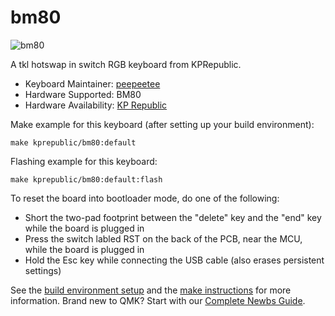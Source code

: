 # bm80

![bm80](https://i.imgur.com/AqjEjOi.jpeg)

A tkl hotswap in switch RGB keyboard from KPRepublic.

* Keyboard Maintainer: [peepeetee](https://github.com/peepeetee)
* Hardware Supported: BM80
* Hardware Availability: [KP Republic](https://kprepublic.com/collections/new-arrival/products/bm80rgb-bm80-rgb-80-hot-swappable-custom-mechanical-keyboard-pcb-programmed-qmk-via-firmware-full-rgb-switch-underglow-type-c)

Make example for this keyboard (after setting up your build environment):

    make kprepublic/bm80:default

Flashing example for this keyboard:

    make kprepublic/bm80:default:flash

To reset the board into bootloader mode, do one of the following:

* Short the two-pad footprint between the "delete" key and the "end" key while the board is plugged in
* Press the switch labled RST on the back of the PCB, near the MCU, while the board is plugged in
* Hold the Esc key while connecting the USB cable (also erases persistent settings)

See the [build environment setup](https://docs.qmk.fm/#/getting_started_build_tools) and the [make instructions](https://docs.qmk.fm/#/getting_started_make_guide) for more information. Brand new to QMK? Start with our [Complete Newbs Guide](https://docs.qmk.fm/#/newbs).
